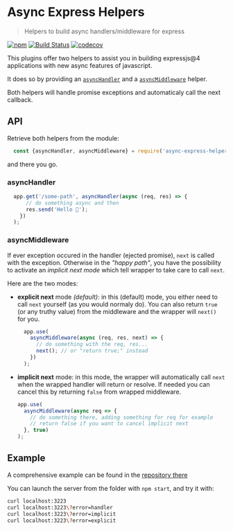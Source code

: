 # Async Express Helpers

> Helpers to build async handlers/middleware for express

[![npm](https://img.shields.io/npm/v/async-express-helpers.svg)](https://www.npmjs.com/package/async-express-helpers)
[![Build Status](https://travis-ci.com/omni-tools/async-express-helpers.svg?branch=master)](https://travis-ci.com/omni-tools/async-express-helpers)
[![codecov](https://codecov.io/gh/omni-tools/async-express-helpers/branch/master/graph/badge.svg)](https://codecov.io/gh/omni-tools/async-express-helpers)

This plugins offer two helpers to assist you in building expressjs@4 applications with new async features of javascript.

It does so by providing an [`asyncHandler`](#asyncHandler) and a [`asyncMiddleware`](#asyncMiddleware) helper.

Both helpers will handle promise exceptions and automaticaly call the next callback.

## API

Retrieve both helpers from the module:
```js
  const {asyncHandler, asyncMiddleware} = require('async-express-helpers');
```

and there you go.

### asyncHandler

```js
  app.get('/some-path', asyncHandler(async (req, res) => {
      // do something async and then
      res.send('Hello 👋');
    })
  );
```

### asyncMiddleware
If ever exception occured in the handler (ejected promise), `next` is called with the exception.
Otherwise in the _"happy path"_, you have the possibility to activate an _implicit next mode_ which tell wrapper to take care to call `next`.

Here are the two modes:
- **explicit next** mode *(default)*: in this (default) mode, you either need to call `next` yourself (as you would normaly do). You can also return `true` (or any truthy value) from the middleware and the wrapper will `next()` for you.
  ```js
    app.use(
      asyncMiddleware(async (req, res, next) => {
        // do something with the req, res...
        next(); // or "return true;" instead
      })
    );
  ```

- **implicit next** mode: in this mode, the wrapper will automatically call `next` when the wrapped handler will return or resolve. If needed you can cancel this by returning `false` from wrapped middleware.

  ```js
  app.use(
    asyncMiddleware(async req => {
      // do something there, adding something for req for example
      // return false if you want to cancel implicit next
    }, true)
  );
  ```

## Example

A comprehensive example can be found in the [repository there](./example/index.js)

You can launch the server from the folder with `npm start`,
and try it with:

```bash
curl localhost:3223
curl localhost:3223\?error=handler
curl localhost:3223\?error=implicit
curl localhost:3223\?error=explicit
```
